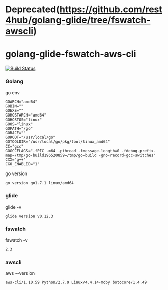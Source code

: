 # Deprecated(https://github.com/rest4hub/golang-glide/tree/fswatch-awscli)

# golang-glide-fswatch-aws-cli
[![Build Status](https://travis-ci.org/rest4hub/golang-glide-fswatch-awscli.svg?branch=master)](https://travis-ci.org/rest4hub/golang-glide-fswatch-awscli)
### Golang
go env
```
GOARCH="amd64"
GOBIN=""
GOEXE=""
GOHOSTARCH="amd64"
GOHOSTOS="linux"
GOOS="linux"
GOPATH="/go"
GORACE=""
GOROOT="/usr/local/go"
GOTOOLDIR="/usr/local/go/pkg/tool/linux_amd64"
CC="gcc"
GOGCCFLAGS="-fPIC -m64 -pthread -fmessage-length=0 -fdebug-prefix-map=/tmp/go-build196520859=/tmp/go-build -gno-record-gcc-switches"
CXX="g++"
CGO_ENABLED="1"
```
go version
```
go version go1.7.1 linux/amd64
```
### glide
glide -v
```
glide version v0.12.3

```
### fswatch
fswatch -v
```
2.3

```
### awscli
aws --version
```
aws-cli/1.10.59 Python/2.7.9 Linux/4.4.14-moby botocore/1.4.49
```

